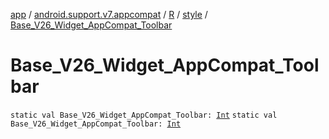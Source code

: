 [app](../../../index.md) / [android.support.v7.appcompat](../../index.md) / [R](../index.md) / [style](index.md) / [Base_V26_Widget_AppCompat_Toolbar](.)

# Base_V26_Widget_AppCompat_Toolbar

`static val Base_V26_Widget_AppCompat_Toolbar: `[`Int`](https://kotlinlang.org/api/latest/jvm/stdlib/kotlin/-int/index.html)
`static val Base_V26_Widget_AppCompat_Toolbar: `[`Int`](https://kotlinlang.org/api/latest/jvm/stdlib/kotlin/-int/index.html)